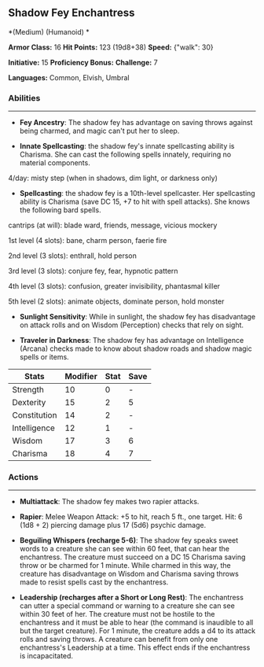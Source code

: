 ## Shadow Fey Enchantress
*(Medium) (Humanoid) *

**Armor Class:** 16
**Hit Points:** 123 (19d8+38)
**Speed:** {"walk": 30}

**Initiative:** 15
**Proficiency Bonus:**
**Challenge:** 7

**Languages:** Common, Elvish, Umbral

### Abilities
 --- 
- **Fey Ancestry**: The shadow fey has advantage on saving throws against being charmed, and magic can't put her to sleep.

- **Innate Spellcasting**: the shadow fey's innate spellcasting ability is Charisma. She can cast the following spells innately, requiring no material components.

4/day: misty step (when in shadows, dim light, or darkness only)

- **Spellcasting**: the shadow fey is a 10th-level spellcaster. Her spellcasting ability is Charisma (save DC 15, +7 to hit with spell attacks). She knows the following bard spells.

cantrips (at will): blade ward, friends, message, vicious mockery

1st level (4 slots): bane, charm person, faerie fire

2nd level (3 slots): enthrall, hold person

3rd level (3 slots): conjure fey, fear, hypnotic pattern

4th level (3 slots): confusion, greater invisibility, phantasmal killer

5th level (2 slots): animate objects, dominate person, hold monster

- **Sunlight Sensitivity**: While in sunlight, the shadow fey has disadvantage on attack rolls and on Wisdom (Perception) checks that rely on sight.

- **Traveler in Darkness**: The shadow fey has advantage on Intelligence (Arcana) checks made to know about shadow roads and shadow magic spells or items.



| Stats | Modifier | Stat | Save
| ---- | ---- | ---- | ---- |
| Strength | 10 | 0 | - |
| Dexterity | 15 | 2 | 5 |
| Constitution | 14 | 2 | - |
| Intelligence | 12 | 1 | - |
| Wisdom | 17 | 3 | 6 |
| Charisma | 18 | 4 | 7 |

### Actions
 --- 
- **Multiattack**: The shadow fey makes two rapier attacks.

- **Rapier**: Melee Weapon Attack: +5 to hit, reach 5 ft., one target. Hit: 6 (1d8 + 2) piercing damage plus 17 (5d6) psychic damage.

- **Beguiling Whispers (recharge 5-6)**: The shadow fey speaks sweet words to a creature she can see within 60 feet, that can hear the enchantress. The creature must succeed on a DC 15 Charisma saving throw or be charmed for 1 minute. While charmed in this way, the creature has disadvantage on Wisdom and Charisma saving throws made to resist spells cast by the enchantress.

- **Leadership (recharges after a Short or Long Rest)**: The enchantress can utter a special command or warning to a creature she can see within 30 feet of her. The creature must not be hostile to the enchantress and it must be able to hear (the command is inaudible to all but the target creature). For 1 minute, the creature adds a d4 to its attack rolls and saving throws. A creature can benefit from only one enchantress's Leadership at a time. This effect ends if the enchantress is incapacitated.


